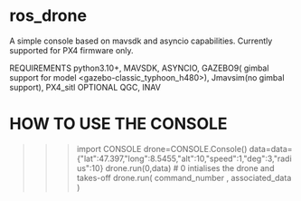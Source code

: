 # ros_drone
A simple console based on mavsdk and asyncio capabilities. Currently supported for PX4 firmware only.

REQUIREMENTS python3.10+, MAVSDK, ASYNCIO, GAZEBO9( gimbal support for model <gazebo-classic_typhoon_h480>), Jmavsim(no gimbal support), PX4_sitl
OPTIONAL QGC, INAV

# HOW TO USE THE CONSOLE
>>>import CONSOLE
>>>drone=CONSOLE.Console()
>>>data=data={"lat":47.397,"long":8.5455,"alt":10,"speed":1,"deg":3,"radius":10}
>>>drone.run(0,data) # 0 intialises the drone and takes-off
>>>drone.run( command_number , associated_data )



 
